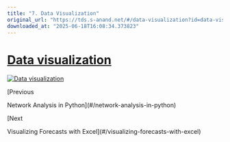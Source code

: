 ```yaml
---
title: "7. Data Visualization"
original_url: "https://tds.s-anand.net/#/data-visualization?id=data-visualization"
downloaded_at: "2025-06-18T16:08:34.373823"
---
```


[Data visualization](#/data-visualization?id=data-visualization)
================================================================

[![Data visualization](https://i.ytimg.com/vi_webp/XkxRDql00UU/sddefault.webp)](https://youtu.be/XkxRDql00UU)

[Previous

Network Analysis in Python](#/network-analysis-in-python)

[Next

Visualizing Forecasts with Excel](#/visualizing-forecasts-with-excel)